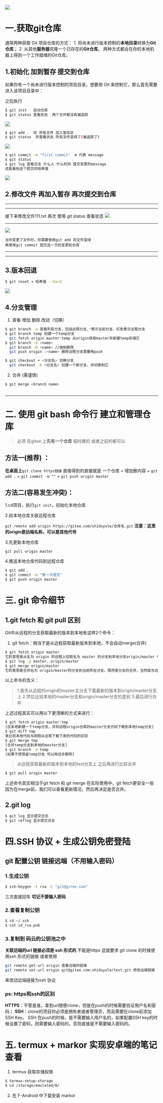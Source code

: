 ![](images/2022-05-05-20-47-43.png) 

# 一.获取git仓库
通常两种获取 Git 项目仓库的方式：
    1. 将尚未进行版本控制的**本地目录**转换为**Git仓库**；
    2. 从其他**服务器**克隆一个已存在的**Git仓库**。
两种方式都会在你的本地机器上得到一个工作就绪的Git仓库。

## 1.初始化 加到暂存 提交到仓库

如果你有一个尚未进行版本控制的项目目录，想要用 Git 来控制它，那么首先需要进入该项目目录中：

之后执行
```bash
$ git init   启动仓库
$ git status 查看状态  两个文件都没有被追踪
```
 
![](images/2022-05-06-07-58-16.png)

```bash
$ git add .  将 所有文件 加入暂存区
$ git status  并查看状态 所有文件变绿了(被追踪了)
```
![](images/2022-05-06-11-30-09.png)

```bash
$ git commit -m "first commit"  m 代表 message
$ git status
$ git log 查看日志 什么人 什么时间 提交变更的message
还能看到这个提交的哈希值
```
![](images/2022-05-06-11-48-09.png)

## 2.修改文件 再加入暂存 再次提交到仓库
___
___
接下来修改文件111.txt
再次 使用 git status 查看状态
![](images/2022-05-07-10-06-29.png)


___

![](images/2022-05-07-09-01-04.png)
```text
当你变更了文件时，你需要使用git add 将文件变绿
再使用git commit 提交这一次的变更到仓库
```

___
___
## 3.版本回退
```bash
$ git reset + 哈希值 --hard
```
![](images/2022-05-07-16-37-13.png)


## 4.分支管理
1. 查看 增加 删除 改动（切换）
```bash
$ git branch -a 查看所有分支，包括远程分支,*表示当前分支，红色表示远程分支
$ git branch temp 创建一个temp分支 
  git fetch origin master:temp 从origin获取master并新建temp存储它 
$ git branch -d <name>
  git branch -D <name> //强制删除
  git push origin :<name> 删除远程分支需要用push 

$ git checkout + <分支名> 切换分支
  git checkout -b <分支名> 创建一个新分支，并切换到它
```
2. 合并 (需谨慎)
```bash
$ git merge <branch name>
 
```
---
# 二. 使用 git bash 命令行 建立和管理仓库
>必须 在gitee 上**先有一个仓库** 临时建的 或者之前的都可以

## 方法一(推荐) ：
**在桌面上**```git clone https链接``` 直接得到的直接就是 一个仓库 + 增加删内容 + ```git add .``` + ```git commit -m ""``` + ```git push origin master``` 


## 方法二(容易发生冲突)：  
1.cd项目，执行```git init```，初始化本地仓库

2.给本地仓库关联远程仓库

```git remote add origin https://gitee.com/shiduyule/仓库名.git```
**注意：这里的origin是远端名称，可以是其他代号**

3.先更新本地仓库

```git pull origin master```


4.推送本地仓库代码到远程仓库
```bash
$ git add .
$ git commit -m "第一次提交"
$ git push origin master
```

# 三. git 命令细节
## 1.git fetch 和 git pull 区别
Git中从远程的分支获取最新的版本到本地有这样2个命令：
1. git fetch：相当于是从远程获取最新版本到本地，不会自动merge(合并)
```bash
$ git fetch origin master 
它的意思是从名为 origin 的远程上拉取名为 master 的分支到本地分支origin/master 中。既然是拉取代码，当然需要同时指定远程名与分支名，所以分开写
$ git log -p master..origin/master
$ git merge origin/master
它的意思是合并名为 origin/master的分支到当前所在分支。既然是分支的合并，当然就与远程名没有直接的关系，所以没有出现远程名。需要指定的是被合并的分支。
```
以上命令的含义：
>1.首先从远程的origin的master主分支下载最新的版本到origin/master分支上
2.然后比较本地的master分支和origin/master分支的差别
3.最后进行合并

上述过程其实可以用以下更清晰的方式来进行：
```bash
$ git fetch origin master:tmp 
[在本地新建一个temp分支，并将远程origin仓库的master分支代码下载到本地temp分支]
$ git diff tmp 
来比较本地代码与刚刚从远程下载下来的代码的区别
$ git merge tmp
[合并temp分支到本地的master分支]
$ git branch -d temp 
[如果不想保留temp分支 可以用这步删除]
```
>从远程获取最新的版本到本地的test分支上
之后再进行比较合并

```bash
$ git pull origin master
```

上述命令其实相当于git fetch 和 git merge
在实际使用中，git fetch更安全一些
因为在merge前，我们可以查看更新情况，然后再决定是否合并。


## 2.git log 
```bash
$ git log 显示提交日志
$ git reflog 显示提交日志
```
# 四.SSH 协议 + 生成公钥免密登陆

## git 配置公钥 链接远端（不用输入密码）
### 1.生成公钥
```bash
$ ssh-keygen -t rsa -C "git@gitee.com" 
```
三次直接回车 **切记不要输入密码**
### 2.查看复制公钥
```bash
$ cd ~/.ssh
$ cat id_rsa.pub
```
### 3.复制到 码云的公钥池之中
**关联远端的url 链接必须是 ssh 形式的** 不能是https
这就要求 git clone 的时候使用ssh 形式的链接
或者使用  
```bash
git remote get-url origin 查看远端的链接
git remote set-url origin git@gitee.com:shiduyule/test.git 修改远端链接
```
来改动远端链接为ssh 协议

### ps: https和ssh的区别
**HTTPS**：不管是谁，拿到url随便clone，但是在push的时候需要验证用户名和密码；
**SSH**：clone的项目你必须是拥有者或者管理员，而且需要在clone前添加SSH Key。
SSH 在push的时候，是不需要输入用户名的，如果配置SSH key的时候设置了密码，则需要输入密码的，否则直接是不需要输入密码的。

# 五. termux + markor 实现安卓端的笔记查看
1.  termux 获取存储权限
```bash  
$ termux-setup-storage
$ cd /storage/emulated/0/
```

2. 在 F-Android 中下载安装 markor